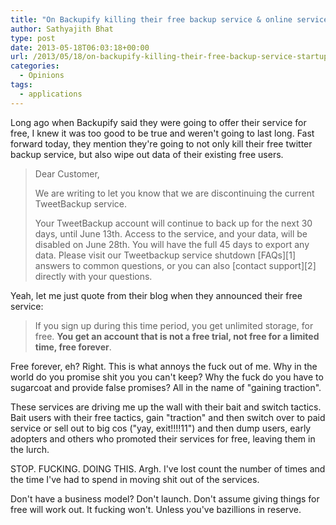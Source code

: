 ```yaml
---
title: "On Backupify killing their free backup service & online services’ bait and and switch tactics"
author: Sathyajith Bhat
type: post
date: 2013-05-18T06:03:18+00:00
url: /2013/05/18/on-backupify-killing-their-free-backup-service-startups-bait-and-and-switch-tactics/
categories:
  - Opinions
tags:
  - applications
---
```


Long ago when Backupify said they were going to offer their service for free, I knew it was too good to be true and weren't going to last long. Fast forward today, they mention they're going to not only kill their free twitter backup service, but also wipe out data of their existing free users.

> Dear Customer,
>
> We are writing to let you know that we are discontinuing the current TweetBackup service.
>
> Your TweetBackup account will continue to back up for the next 30 days, until June 13th. Access to the service, and your data, will be disabled on June 28th. You will have the full 45 days to export any data. Please visit our Tweetbackup service shutdown [FAQs][1] answers to common questions, or you can also [contact support][2] directly with your questions.

Yeah, let me just quote from their blog when they announced their free service:

> If you sign up during this time period, you get unlimited storage, for free. **You get an account that is not a free trial, not free for a limited time, free forever**.

Free forever, eh? Right. This is what annoys the fuck out of me. Why in the world do you promise shit you you can't keep? Why the fuck do you have to sugarcoat and provide false promises? All in the name of "gaining traction".

These services are driving me up the wall with their bait and switch tactics. Bait users with their free tactics, gain "traction" and then switch over to paid service or sell out to big cos ("yay, exit!!!!11") and then dump users, early adopters and others who promoted their services for free, leaving them in the lurch.

STOP. FUCKING. DOING THIS. Argh. I've lost count the number of times and the time I've had to spend in moving shit out of the services.

Don't have a business model? Don't launch. Don't assume giving things for free will work out. It fucking won't. Unless you've bazillions in reserve.
